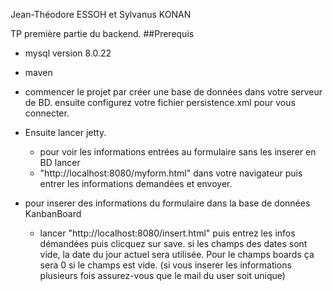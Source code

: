 Jean-Théodore ESSOH et Sylvanus KONAN

TP première partie du backend.
##Prerequis
- mysql version 8.0.22
- maven

- commencer le projet par créer une base de données dans votre serveur de BD.
  ensuite configurez votre fichier persistence.xml pour vous connecter.
  
 

- Ensuite lancer jetty.
  - pour voir les informations entrées au formulaire sans les inserer en BD lancer
  - "http://localhost:8080/myform.html" dans votre navigateur puis entrer les informations demandées et envoyer.
 
- pour inserer des informations du formulaire dans la base de données KanbanBoard
  - lancer "http://localhost:8080/insert.html" puis entrez les infos démandées puis clicquez sur save.
    si les champs des dates sont vide, la date du jour actuel sera utilisée. 
    Pour le champs boards ça sera 0 si le champs est vide.
    (si vous inserer les informations plusieurs fois assurez-vous que le mail du user soit unique)
